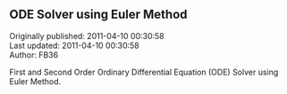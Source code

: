 ## ODE Solver using Euler Method  
Originally published: 2011-04-10 00:30:58  
Last updated: 2011-04-10 00:30:58  
Author: FB36   
  
First and Second Order Ordinary Differential Equation (ODE) Solver using Euler Method.
